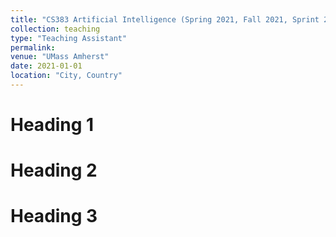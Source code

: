 ```yaml
---
title: "CS383 Artificial Intelligence (Spring 2021, Fall 2021, Sprint 2022)"
collection: teaching
type: "Teaching Assistant"
permalink: 
venue: "UMass Amherst"
date: 2021-01-01
location: "City, Country"
---
```


Heading 1
======

Heading 2
======

Heading 3
======
